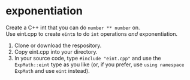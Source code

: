 # exponentiation
Create a C++ int that you can do `number ** number` on.\
Use eint.cpp to create `eint`s to do `int` operations _and_ exponentiation.
1. Clone or download the respository.
2. Copy eint.cpp into your directory.
3. In your source code, type `#include "eint.cpp"` and use the `ExpMath::eint` type as you like (or, if you prefer, use `using namespace ExpMath` and use `eint` instead).
